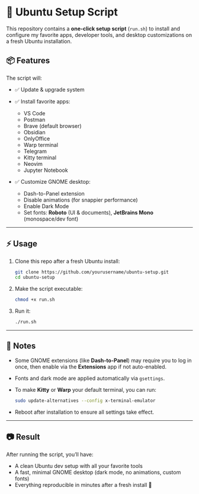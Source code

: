 # 🚀 Ubuntu Setup Script

This repository contains a **one-click setup script** (`run.sh`) to install and configure my favorite apps, developer tools, and desktop customizations on a fresh Ubuntu installation.

## 📦 Features

The script will:

* ✅ Update & upgrade system
* ✅ Install favorite apps:

  * VS Code
  * Postman
  * Brave (default browser)
  * Obsidian
  * OnlyOffice
  * Warp terminal
  * Telegram
  * Kitty terminal
  * Neovim
  * Jupyter Notebook
* ✅ Customize GNOME desktop:

  * Dash-to-Panel extension
  * Disable animations (for snappier performance)
  * Enable Dark Mode
  * Set fonts: **Roboto** (UI & documents), **JetBrains Mono** (monospace/dev font)

---

## ⚡ Usage

1. Clone this repo after a fresh Ubuntu install:

   ```bash
   git clone https://github.com/yourusername/ubuntu-setup.git
   cd ubuntu-setup
   ```

2. Make the script executable:

   ```bash
   chmod +x run.sh
   ```

3. Run it:

   ```bash
   ./run.sh
   ```

---

## 🔧 Notes

* Some GNOME extensions (like **Dash-to-Panel**) may require you to log in once, then enable via the **Extensions** app if not auto-enabled.
* Fonts and dark mode are applied automatically via `gsettings`.
* To make **Kitty** or **Warp** your default terminal, you can run:

  ```bash
  sudo update-alternatives --config x-terminal-emulator
  ```
* Reboot after installation to ensure all settings take effect.

---

## 📷 Result

After running the script, you’ll have:

* A clean Ubuntu dev setup with all your favorite tools
* A fast, minimal GNOME desktop (dark mode, no animations, custom fonts)
* Everything reproducible in minutes after a fresh install 🎉
